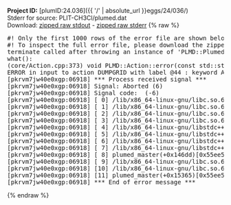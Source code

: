 **Project ID:** [plumID:24.036]({{ '/' | absolute_url }}eggs/24/036/)  
Stderr for source:  PLIT-CH3Cl/plumed.dat   
Download: [zipped raw stdout](plumed.dat.plumed_master.stdout.txt.zip) - [zipped raw stderr](plumed.dat.plumed_master.stderr.txt.zip) 
{% raw %}
<pre>
#! Only the first 1000 rows of the error file are shown below
#! To inspect the full error file, please download the zipped raw stderr file above
terminate called after throwing an instance of 'PLMD::Plumed::ExceptionError'
what():
(core/Action.cpp:373) void PLMD::Action::error(const std::string&) const
ERROR in input to action DUMPGRID with label @44 : keyword ARG is compulsory for this action
[pkrvm7jw40e0xgp:06918] *** Process received signal ***
[pkrvm7jw40e0xgp:06918] Signal: Aborted (6)
[pkrvm7jw40e0xgp:06918] Signal code:  (-6)
[pkrvm7jw40e0xgp:06918] [ 0] /lib/x86_64-linux-gnu/libc.so.6(+0x45330)[0x7f026cc45330]
[pkrvm7jw40e0xgp:06918] [ 1] /lib/x86_64-linux-gnu/libc.so.6(pthread_kill+0x11c)[0x7f026cc9eb2c]
[pkrvm7jw40e0xgp:06918] [ 2] /lib/x86_64-linux-gnu/libc.so.6(gsignal+0x1e)[0x7f026cc4527e]
[pkrvm7jw40e0xgp:06918] [ 3] /lib/x86_64-linux-gnu/libc.so.6(abort+0xdf)[0x7f026cc288ff]
[pkrvm7jw40e0xgp:06918] [ 4] /lib/x86_64-linux-gnu/libstdc++.so.6(+0xa5ff5)[0x7f026d0a5ff5]
[pkrvm7jw40e0xgp:06918] [ 5] /lib/x86_64-linux-gnu/libstdc++.so.6(+0xbb0da)[0x7f026d0bb0da]
[pkrvm7jw40e0xgp:06918] [ 6] /lib/x86_64-linux-gnu/libstdc++.so.6(_ZSt10unexpectedv+0x0)[0x7f026d0a5a55]
[pkrvm7jw40e0xgp:06918] [ 7] /lib/x86_64-linux-gnu/libstdc++.so.6(+0xa5a6f)[0x7f026d0a5a6f]
[pkrvm7jw40e0xgp:06918] [ 8] plumed_master(+0x146dd)[0x55ee5b7bd6dd]
[pkrvm7jw40e0xgp:06918] [ 9] /lib/x86_64-linux-gnu/libc.so.6(+0x2a1ca)[0x7f026cc2a1ca]
[pkrvm7jw40e0xgp:06918] [10] /lib/x86_64-linux-gnu/libc.so.6(__libc_start_main+0x8b)[0x7f026cc2a28b]
[pkrvm7jw40e0xgp:06918] [11] plumed_master(+0x15365)[0x55ee5b7be365]
[pkrvm7jw40e0xgp:06918] *** End of error message ***
</pre>
{% endraw %}
